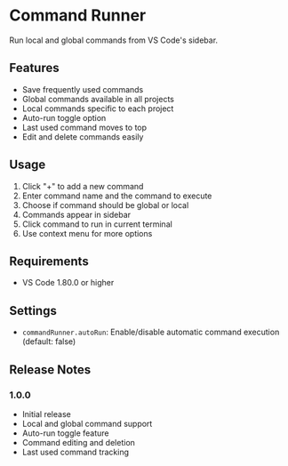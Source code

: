 # Command Runner

Run local and global commands from VS Code's sidebar.

## Features

- Save frequently used commands
- Global commands available in all projects
- Local commands specific to each project
- Auto-run toggle option
- Last used command moves to top
- Edit and delete commands easily

## Usage

1. Click "+" to add a new command
2. Enter command name and the command to execute
3. Choose if command should be global or local
4. Commands appear in sidebar
5. Click command to run in current terminal
6. Use context menu for more options

## Requirements

- VS Code 1.80.0 or higher

## Settings

* `commandRunner.autoRun`: Enable/disable automatic command execution (default: false)

## Release Notes

### 1.0.0
- Initial release
- Local and global command support
- Auto-run toggle feature
- Command editing and deletion
- Last used command tracking
